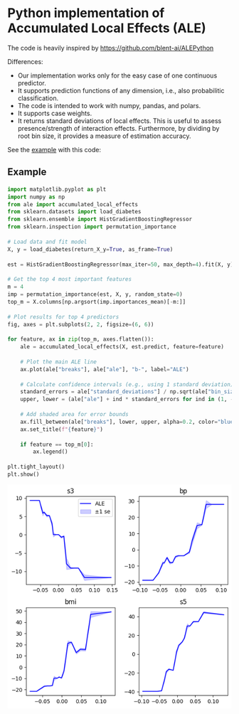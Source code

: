 # Python implementation of Accumulated Local Effects (ALE)

The code is heavily inspired by https://github.com/blent-ai/ALEPython

Differences: 

- Our implementation works only for the easy case of one continuous predictor.
- It supports prediction functions of any dimension, i.e., also probabilitic classification.
- The code is intended to work with numpy, pandas, and polars.
- It supports case weights.
- It returns standard deviations of local effects. This is useful to assess presence/strength of interaction effects. Furthermore, by dividing by root bin size, it provides a measure of estimation accuracy.

See the [example](example.ipynb) with this code:

## Example

```py
import matplotlib.pyplot as plt
import numpy as np
from ale import accumulated_local_effects
from sklearn.datasets import load_diabetes
from sklearn.ensemble import HistGradientBoostingRegressor
from sklearn.inspection import permutation_importance

# Load data and fit model
X, y = load_diabetes(return_X_y=True, as_frame=True)

est = HistGradientBoostingRegressor(max_iter=50, max_depth=4).fit(X, y)

# Get the top 4 most important features
m = 4
imp = permutation_importance(est, X, y, random_state=0)
top_m = X.columns[np.argsort(imp.importances_mean)[-m:]]

# Plot results for top 4 predictors
fig, axes = plt.subplots(2, 2, figsize=(6, 6))

for feature, ax in zip(top_m, axes.flatten()):
    ale = accumulated_local_effects(X, est.predict, feature=feature)

    # Plot the main ALE line
    ax.plot(ale["breaks"], ale["ale"], "b-", label="ALE")

    # Calculate confidence intervals (e.g., using 1 standard deviation)
    standard_errors = ale["standard_deviations"] / np.sqrt(ale["bin_sizes"])
    upper, lower = (ale["ale"] + ind * standard_errors for ind in (1, -1))

    # Add shaded area for error bounds
    ax.fill_between(ale["breaks"], lower, upper, alpha=0.2, color="blue", label="±1 se")
    ax.set_title(f"{feature}")

    if feature == top_m[0]:
        ax.legend()

plt.tight_layout()
plt.show()
```

![image](example.png)